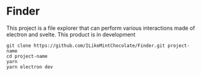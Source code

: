 # Finder
This project is a file explorer that can perform various interactions made of electron and svelte.
This product is in development

```
git clone https://github.com/ILikeMintChocolate/Finder.git project-name
cd project-name
yarn
yarn electron dev
```
